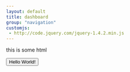 ```yaml
---
layout: default
title: dashboard
group: "navigation"
customjs:
 - http://code.jquery.com/jquery-1.4.2.min.js
---
```

<div>
<p>this is some html</p>
<button type="button"  id="somebutton">Hello World!</button>
<script>
$('somebutton').click(function(){
//Some code
$.jsPanel();
});
</script>
</div>
